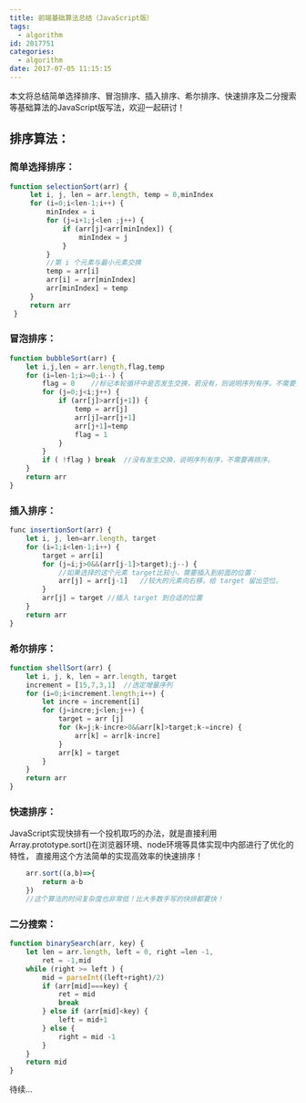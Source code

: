 ```yaml
---
title: 前端基础算法总结（JavaScript版）
tags:
  - algorithm
id: 2017751
categories:
  - algorithm
date: 2017-07-05 11:15:15
---
```

本文将总结简单选择排序、冒泡排序、插入排序、希尔排序、快速排序及二分搜索等基础算法的JavaScript版写法，欢迎一起研讨！

<!--more-->

## 排序算法：

### 简单选择排序：

``` JavaScript
function selectionSort(arr) {
     let i, j, len = arr.length, temp = 0,minIndex
     for (i=0;i<len-1;i++) {
         minIndex = i
         for (j=i+1;j<len ;j++) {
             if (arr[j]<arr[minIndex]) {
                 minIndex = j
             }
         }
         //第 i 个元素与最小元素交换
         temp = arr[i]
         arr[i] = arr[minIndex]
         arr[minIndex] = temp
     }
     return arr
 }
```

### 冒泡排序：
``` JavaScript
function bubbleSort(arr) {
    let i,j,len = arr.length,flag,temp
    for (i=len-1;i>=0;i--) {
        flag = 0    //标记本轮循环中是否发生交换，若没有，则说明序列有序，不需要排序。
        for (j=0;j<i;j++) {
            if (arr[j]>arr[j+1]) {
                temp = arr[j]
                arr[j]=arr[j+1]
                arr[j+1]=temp
                flag = 1
            }
        }
        if ( !flag ) break  //没有发生交换，说明序列有序，不需要再排序。
    }
    return arr
}
```

### 插入排序：
``` JavaScript
func insertionSort(arr) {
    let i, j, len=arr.length, target
    for (i=1;i<len-1;i++) {
        target = arr[i]
        for (j=i;j>0&&(arr[j-1]>target);j--) {
            //如果选择的这个元素 target比较小，需要插入到前面的位置：
            arr[j] = arr[j-1]   //较大的元素向右移，给 target 留出空位。
        }
        arr[j] = target //插入 target 到合适的位置
    }
    return arr
}
```

### 希尔排序：
``` JavaScript
function shellSort(arr) {
    let i, j, k, len = arr.length, target
    increment = [15,7,3,1]  //选定增量序列
    for (i=0;i<increment.length;i++) {
        let incre = increment[i]
        for (j=incre;j<len;j++) {
            target = arr [j]
            for (k=j;k-incre>0&&arr[k]>target;k-=incre) {
                arr[k] = arr[k-incre]
            }
            arr[k] = target
        }
    }
    return arr
}
```

### 快速排序：
JavaScript实现快排有一个投机取巧的办法，就是直接利用Array.prototype.sort()在浏览器环境、node环境等具体实现中内部进行了优化的特性，
直接用这个方法简单的实现高效率的快速排序！

``` JavaScript
    arr.sort((a,b)=>{
        return a-b
    })
    //这个算法的时间复杂度也非常低！比大多数手写的快排都要快！
```

### 二分搜索：
``` JavaScript
function binarySearch(arr, key) {
    let len = arr.length, left = 0, right =len -1,
        ret = -1,mid
    while (right >= left ) {
        mid = parseInt((left+right)/2)
        if (arr[mid]===key) {
            ret = mid
            break
        } else if (arr[mid]<key) {
            left = mid+1
        } else {
            right = mid -1
        }
    }
    return mid
}
```


待续...